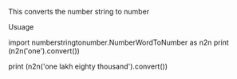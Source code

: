 This converts the number string to number

Usuage

import numberstringtonumber.NumberWordToNumber as n2n
print (n2n('one').convert())


print (n2n('one lakh eighty thousand').convert())
